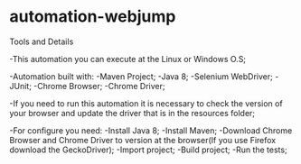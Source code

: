 # automation-webjump

Tools and Details

-This automation you can execute at the Linux or Windows O.S;


-Automation built with:
    -Maven Project;
    -Java 8;
    -Selenium WebDriver;
    -JUnit;
    -Chrome Browser;
    -Chrome Driver;
    
    
-If you need to run this automation it is necessary to check the version of your browser and update the driver that is in the resources folder;


-For configure you need:
    -Install Java 8;
    -Install Maven;
    -Download Chrome Browser and Chrome Driver to version at the browser(If you use Firefox download the GeckoDriver);
    -Import project;
    -Build project;
    -Run the tests;
    
    
